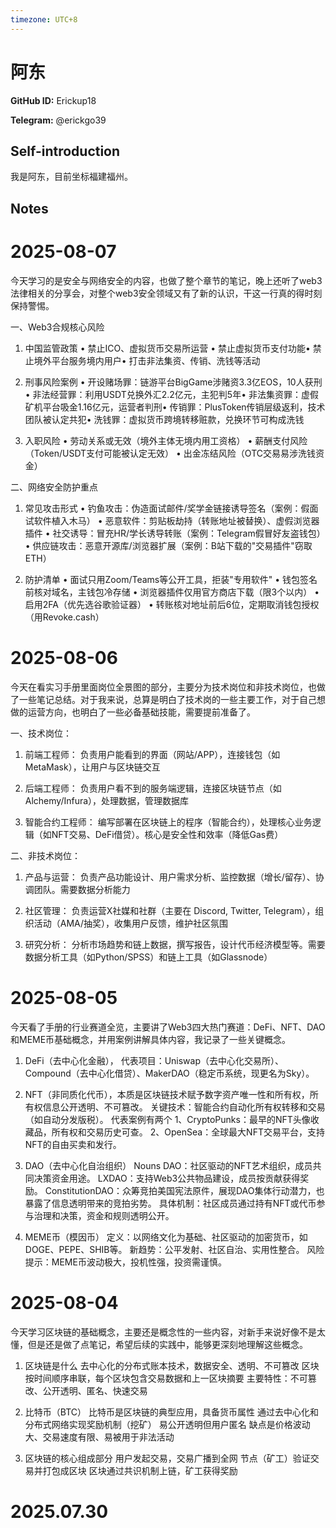 ```yaml
---
timezone: UTC+8
---
```


# 阿东

**GitHub ID:** Erickup18

**Telegram:** @erickgo39

## Self-introduction

我是阿东，目前坐标福建福州。

## Notes

<!-- Content_START -->
# 2025-08-07

今天学习的是安全与网络安全的内容，也做了整个章节的笔记，晚上还听了web3法律相关的分享会，对整个web3安全领域又有了新的认识，干这一行真的得时刻保持警惕。

一、Web3合规核心风险
1. 中国监管政策
 • 禁止ICO、虚拟货币交易所运营 • 禁止虚拟货币支付功能• 禁止境外平台服务境内用户• 打击非法集资、传销、洗钱等活动

2. 刑事风险案例
 • 开设赌场罪：链游平台BigGame涉赌资3.3亿EOS，10人获刑 • 非法经营罪：利用USDT兑换外汇2.2亿元，主犯判5年• 非法集资罪：虚假矿机平台吸金1.16亿元，运营者判刑• 传销罪：PlusToken传销层级返利，技术团队被认定共犯• 洗钱罪：虚拟货币跨境转移赃款，兑换环节可构成洗钱

3. 入职风险
 • 劳动关系或无效（境外主体无境内用工资格） • 薪酬支付风险（Token/USDT支付可能被认定无效）  • 出金冻结风险（OTC交易易涉洗钱资金）


二、网络安全防护重点
1. 常见攻击形式
   • 钓鱼攻击：伪造面试邮件/奖学金链接诱导签名（案例：假面试软件植入木马）
   • 恶意软件：剪贴板劫持（转账地址被替换）、虚假浏览器插件
   • 社交诱导：冒充HR/学长诱导转账（案例：Telegram假冒好友盗钱包）
   • 供应链攻击：恶意开源库/浏览器扩展（案例：B站下载的"交易插件"窃取ETH）

2. 防护清单
     • 面试只用Zoom/Teams等公开工具，拒装"专用软件"
     • 钱包签名前核对域名，主钱包冷存储
     • 浏览器插件仅用官方商店下载（限3个以内）
     • 启用2FA（优先选谷歌验证器）
     • 转账核对地址前后6位，定期取消钱包授权（用Revoke.cash）

# 2025-08-06

今天在看实习手册里面岗位全景图的部分，主要分为技术岗位和非技术岗位，也做了一些笔记总结。对于我来说，总算是明白了技术岗的一些主要工作，对于自己想做的运营方向，也明白了一些必备基础技能，需要提前准备了。

一、技术岗位：
1. 前端工程师： 负责用户能看到的界面（网站/APP），连接钱包（如MetaMask），让用户与区块链交互

2. 后端工程师： 负责用户看不到的服务端逻辑，连接区块链节点（如Alchemy/Infura），处理数据，管理数据库

3. 智能合约工程师： 编写部署在区块链上的程序（智能合约），处理核心业务逻辑（如NFT交易、DeFi借贷）。核心是安全性和效率（降低Gas费）

二、非技术岗位：
1. 产品与运营： 负责产品功能设计、用户需求分析、监控数据（增长/留存）、协调团队。需要数据分析能力

2. 社区管理： 负责运营X社媒和社群（主要在 Discord, Twitter, Telegram），组织活动（AMA/抽奖），收集用户反馈，维护社区氛围

3. 研究分析： 分析市场趋势和链上数据，撰写报告，设计代币经济模型等。需要数据分析工具（如Python/SPSS）和链上工具（如Glassnode）

# 2025-08-05

今天看了手册的行业赛道全览，主要讲了Web3四大热门赛道：DeFi、NFT、DAO和MEME币基础概念，并用案例讲解具体内容，我记录了一些关键概念。

1. DeFi（去中心化金融）， 代表项目：Uniswap（去中心化交易所）、Compound（去中心化借贷）、MakerDAO（稳定币系统，现更名为Sky）。


2. NFT（非同质化代币），本质是区块链技术赋予数字资产唯一性和所有权，所有权信息公开透明、不可篡改。
关键技术：智能合约自动化所有权转移和交易（如自动分发版税）。
代表案例有两个
  1、CryptoPunks：最早的NFT头像收藏品，所有权和交易历史可查。
  2、OpenSea：全球最大NFT交易平台，支持NFT的自由买卖和发行。

3. DAO（去中心化自治组织）
  Nouns DAO：社区驱动的NFT艺术组织，成员共同决策资金用途。
  LXDAO：支持Web3公共物品建设，成员按贡献获得奖励。
  ConstitutionDAO：众筹竞拍美国宪法原件，展现DAO集体行动潜力，也暴露了信息透明带来的竞拍劣势。
具体机制：社区成员通过持有NFT或代币参与治理和决策，资金和规则透明公开。

4. MEME币（模因币）
定义：以网络文化为基础、社区驱动的加密货币，如DOGE、PEPE、SHIB等。
新趋势：公平发射、社区自治、实用性整合。
风险提示：MEME币波动极大，投机性强，投资需谨慎。

# 2025-08-04

今天学习区块链的基础概念，主要还是概念性的一些内容，对新手来说好像不是太懂，但是还是做了点笔记，希望后续的实践中，能够更深刻地理解这些概念。

1. 区块链是什么
  去中心化的分布式账本技术，数据安全、透明、不可篡改
  区块按时间顺序串联，每个区块包含交易数据和上一区块摘要
  主要特性：不可篡改、公开透明、匿名、快速交易

2. 比特币（BTC）
 比特币是区块链的典型应用，具备货币属性
 通过去中心化和分布式网络实现奖励机制（挖矿）
 易公开透明但用户匿名
 缺点是价格波动大、交易速度有限、易被用于非法活动

3. 区块链的核心组成部分
 用户发起交易，交易广播到全网
 节点（矿工）验证交易并打包成区块
 区块通过共识机制上链，矿工获得奖励


# 2025.07.30


<!-- Content_END -->
